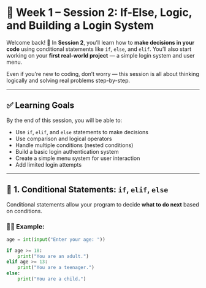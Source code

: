 # 📘 Week 1 – Session 2: If-Else, Logic, and Building a Login System

Welcome back! 👋 In **Session 2**, you’ll learn how to **make decisions in your code** using conditional statements like `if`, `else`, and `elif`. You’ll also start working on your **first real-world project** — a simple login system and user menu.

Even if you're new to coding, don’t worry — this session is all about thinking logically and solving real problems step-by-step.

---

## ✅ Learning Goals

By the end of this session, you will be able to:

- Use `if`, `elif`, and `else` statements to make decisions
- Use comparison and logical operators
- Handle multiple conditions (nested conditions)
- Build a basic login authentication system
- Create a simple menu system for user interaction
- Add limited login attempts

---

## 📘 1. Conditional Statements: `if`, `elif`, `else`

Conditional statements allow your program to decide **what to do next** based on conditions.

### 🧑‍💻 Example:

```python
age = int(input("Enter your age: "))

if age >= 18:
    print("You are an adult.")
elif age >= 13:
    print("You are a teenager.")
else:
    print("You are a child.")
